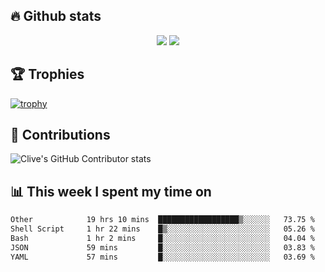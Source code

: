 ## &#128293; Github stats

<!-- GitHub Readme Streak Stats - https://github.com/DenverCoder1/github-readme-streak-stats -->
<p align="center">

<picture>
  <source 
    srcset="https://github-readme-stats.vercel.app/api?username=clivewalkden&count_private=true&show_icons=true&theme=darcula"
    media="(prefers-color-scheme: dark)"
  />
  <source
    srcset="https://github-readme-stats.vercel.app/api?username=clivewalkden&count_private=true&show_icons=true&theme=calm"
    media="(prefers-color-scheme: light), (prefers-color-scheme: no-preference)"
  />
  <img src="https://github-readme-stats.vercel.app/api?username=clivewalkden&count_private=true&show_icons=true&theme=darcula" />
</picture>

<a href="https://git.io/streak-stats" target="_blank">
  <img src="http://github-readme-streak-stats.herokuapp.com?user=clivewalkden&theme=darcula&date_format=j%20M%5B%20Y%5D" />
</a>

</p>

## &#127942; Trophies
[![trophy](https://github-profile-trophy.vercel.app/?username=clivewalkden&theme=onedark)](https://github.com/clivewalkden/github-profile-trophy)

## &#129309; Contributions
![Clive's GitHub Contributor stats](https://github-contributor-stats.vercel.app/api?username=clivewalkden)

## &#128202; This week I spent my time on
<!--START_SECTION:waka-->

```txt
Other            19 hrs 10 mins  ██████████████████▒░░░░░░   73.75 %
Shell Script     1 hr 22 mins    █▒░░░░░░░░░░░░░░░░░░░░░░░   05.26 %
Bash             1 hr 2 mins     █░░░░░░░░░░░░░░░░░░░░░░░░   04.04 %
JSON             59 mins         █░░░░░░░░░░░░░░░░░░░░░░░░   03.83 %
YAML             57 mins         █░░░░░░░░░░░░░░░░░░░░░░░░   03.69 %
```

<!--END_SECTION:waka-->
